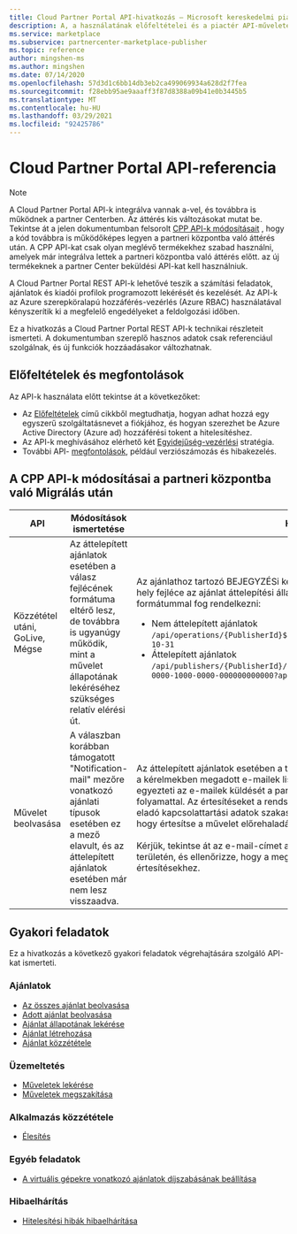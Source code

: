 ```yaml
---
title: Cloud Partner Portal API-hivatkozás – Microsoft kereskedelmi piactér
description: A, a használatának előfeltételei és a piactér API-műveleteinek listája.
ms.service: marketplace
ms.subservice: partnercenter-marketplace-publisher
ms.topic: reference
author: mingshen-ms
ms.author: mingshen
ms.date: 07/14/2020
ms.openlocfilehash: 57d3d1c6bb14db3eb2ca499069934a628d2f7fea
ms.sourcegitcommit: f28ebb95ae9aaaff3f87d8388a09b41e0b3445b5
ms.translationtype: MT
ms.contentlocale: hu-HU
ms.lasthandoff: 03/29/2021
ms.locfileid: "92425786"
---
```

# <a name="cloud-partner-portal-api-reference"></a>Cloud Partner Portal API-referencia

> [!NOTE]
> A Cloud Partner Portal API-k integrálva vannak a-vel, és továbbra is működnek a partner Centerben. Az áttérés kis változásokat mutat be. Tekintse át a jelen dokumentumban felsorolt [CPP API-k módosításait](#changes-to-cpp-apis-after-the-migration-to-partner-center) , hogy a kód továbbra is működőképes legyen a partneri központba való áttérés után. A CPP API-kat csak olyan meglévő termékekhez szabad használni, amelyek már integrálva lettek a partneri központba való áttérés előtt. az új termékeknek a partner Center beküldési API-kat kell használniuk.

A Cloud Partner Portal REST API-k lehetővé teszik a számítási feladatok, ajánlatok és kiadói profilok programozott lekérését és kezelését. Az API-k az Azure szerepköralapú hozzáférés-vezérlés (Azure RBAC) használatával kényszerítik ki a megfelelő engedélyeket a feldolgozási időben.

Ez a hivatkozás a Cloud Partner Portal REST API-k technikai részleteit ismerteti. A dokumentumban szereplő hasznos adatok csak referenciául szolgálnak, és új funkciók hozzáadásakor változhatnak.

## <a name="prerequisites-and-considerations"></a>Előfeltételek és megfontolások

Az API-k használata előtt tekintse át a következőket:

- Az [Előfeltételek](./cloud-partner-portal-api-prerequisites.md) című cikkből megtudhatja, hogyan adhat hozzá egy egyszerű szolgáltatásnevet a fiókjához, és hogyan szerezhet be Azure Active Directory (Azure ad) hozzáférési tokent a hitelesítéshez.
- Az API-k meghívásához elérhető két [Egyidejűség-vezérlési](./cloud-partner-portal-api-concurrency-control.md) stratégia.
- További API- [megfontolások](./cloud-partner-portal-api-considerations.md), például verziószámozás és hibakezelés.

## <a name="changes-to-cpp-apis-after-the-migration-to-partner-center"></a>A CPP API-k módosításai a partneri központba való Migrálás után

| **API** | **Módosítások ismertetése** | **Hatás** |
| ------- | ---------------------- | ---------- |
| Közzététel utáni, GoLive, Mégse | Az áttelepített ajánlatok esetében a válasz fejlécének formátuma eltérő lesz, de továbbra is ugyanúgy működik, mint a művelet állapotának lekéréséhez szükséges relatív elérési út. | Az ajánlathoz tartozó BEJEGYZÉSi kérelmek bármelyikének elküldésekor a hely fejléce az ajánlat áttelepítési állapotának függvényében két formátummal fog rendelkezni:<ul><li>Nem áttelepített ajánlatok<br>`/api/operations/{PublisherId}${offerId}$2$preview?api-version=2017-10-31`</li><li>Áttelepített ajánlatok<br>`/api/publishers/{PublisherId}/offers/{offereId}/operations/408a4835-0000-1000-0000-000000000000?api-version=2017-10-31`</li> |
| Művelet beolvasása | A válaszban korábban támogatott "Notification-mail" mezőre vonatkozó ajánlati típusok esetében ez a mező elavult, és az áttelepített ajánlatok esetében már nem lesz visszaadva. | Az áttelepített ajánlatok esetében a továbbiakban nem küldünk értesítéseket a kérelmekben megadott e-mailek listájára. Ehelyett az API szolgáltatás egyezteti az e-mailek küldését a partner Centerben az értesítő e-mail folyamattal. Az értesítéseket a rendszer a partner Center fiók beállításainak eladó kapcsolattartási adatok szakaszában megadott e-mail-címre küldi el, hogy értesítse a művelet előrehaladásáról.<br><br>Kérjük, tekintse át az e-mail-címet a fiókpartner [postafiók-beállítások](https://partner.microsoft.com/dashboard/account/management) területén, és ellenőrizze, hogy a megfelelő e-mailt adta-e meg az értesítésekhez.  |

## <a name="common-tasks"></a>Gyakori feladatok

Ez a hivatkozás a következő gyakori feladatok végrehajtására szolgáló API-kat ismerteti.

### <a name="offers"></a>Ajánlatok

- [Az összes ajánlat beolvasása](./cloud-partner-portal-api-retrieve-offers.md)
- [Adott ajánlat beolvasása](./cloud-partner-portal-api-retrieve-specific-offer.md)
- [Ajánlat állapotának lekérése](./cloud-partner-portal-api-retrieve-offer-status.md)
- [Ajánlat létrehozása](./cloud-partner-portal-api-creating-offer.md)
- [Ajánlat közzététele](./cloud-partner-portal-api-publish-offer.md)

### <a name="operations"></a>Üzemeltetés

- [Műveletek lekérése](./cloud-partner-portal-api-retrieve-operations.md)
- [Műveletek megszakítása](./cloud-partner-portal-api-cancel-operations.md)

### <a name="publish-an-app"></a>Alkalmazás közzététele

- [Élesítés](./cloud-partner-portal-api-go-live.md)

### <a name="other-tasks"></a>Egyéb feladatok

- [A virtuális gépekre vonatkozó ajánlatok díjszabásának beállítása](./cloud-partner-portal-api-setting-price.md)

### <a name="troubleshooting"></a>Hibaelhárítás

- [Hitelesítési hibák hibaelhárítása](./cloud-partner-portal-api-troubleshooting-authentication-errors.md)
